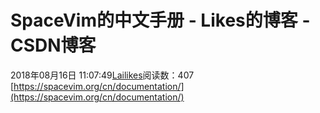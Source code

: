 # SpaceVim的中文手册 - Likes的博客 - CSDN博客
2018年08月16日 11:07:49[Lailikes](https://me.csdn.net/songchuwang1868)阅读数：407
[https://spacevim.org/cn/documentation/](https://spacevim.org/cn/documentation/)
